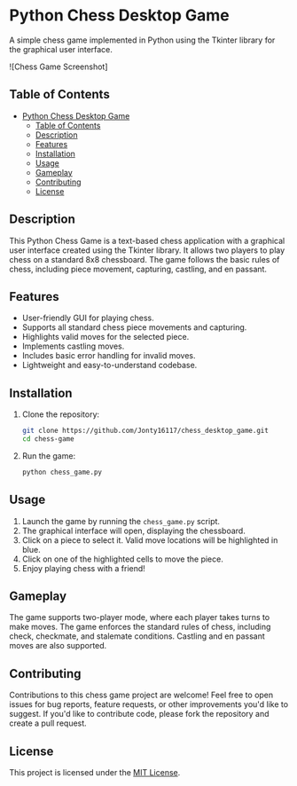 # Python Chess Desktop Game

A simple chess game implemented in Python using the Tkinter library for the graphical user interface.

![Chess Game Screenshot]

## Table of Contents

- [Python Chess Desktop Game](#python-chess-desktop-game)
  - [Table of Contents](#table-of-contents)
  - [Description](#description)
  - [Features](#features)
  - [Installation](#installation)
  - [Usage](#usage)
  - [Gameplay](#gameplay)
  - [Contributing](#contributing)
  - [License](#license)

## Description

This Python Chess Game is a text-based chess application with a graphical user interface created using the Tkinter library. It allows two players to play chess on a standard 8x8 chessboard. The game follows the basic rules of chess, including piece movement, capturing, castling, and en passant.

## Features

- User-friendly GUI for playing chess.
- Supports all standard chess piece movements and capturing.
- Highlights valid moves for the selected piece.
- Implements castling moves.
- Includes basic error handling for invalid moves.
- Lightweight and easy-to-understand codebase.

## Installation

1. Clone the repository:

   ```bash
   git clone https://github.com/Jonty16117/chess_desktop_game.git
   cd chess-game
   ```

2. Run the game:

   ```bash
   python chess_game.py
   ```

## Usage

1. Launch the game by running the `chess_game.py` script.
2. The graphical interface will open, displaying the chessboard.
3. Click on a piece to select it. Valid move locations will be highlighted in blue.
4. Click on one of the highlighted cells to move the piece.
5. Enjoy playing chess with a friend!

## Gameplay

The game supports two-player mode, where each player takes turns to make moves. The game enforces the standard rules of chess, including check, checkmate, and stalemate conditions. Castling and en passant moves are also supported.

## Contributing

Contributions to this chess game project are welcome! Feel free to open issues for bug reports, feature requests, or other improvements you'd like to suggest. If you'd like to contribute code, please fork the repository and create a pull request.

## License

This project is licensed under the [MIT License](LICENSE).
